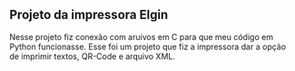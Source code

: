 ## Projeto da impressora Elgin
Nesse projeto fiz conexão com aruivos em C para que meu código em Python funcionasse. 
Esse foi um projeto que fiz a impressora dar a opção de imprimir textos, QR-Code e arquivo XML.

